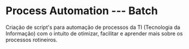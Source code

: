 # Process Automation --- Batch
Criação de script's para automação de processos da TI (Tecnologia da Informação) com o intuito de otimizar, facilitar e aprender mais sobre os processos rotineiros.
